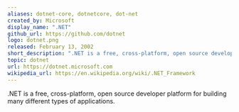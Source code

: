 ```yaml
---
aliases: dotnet-core, dotnetcore, dot-net
created_by: Microsoft
display_name: ".NET"
github_url: https://github.com/dotnet
logo: dotnet.png
released: February 13, 2002
short_description: ".NET is a free, cross-platform, open source developer platform."
topic: dotnet
url: https://dotnet.microsoft.com
wikipedia_url: https://en.wikipedia.org/wiki/.NET_Framework
---
```

.NET is a free, cross-platform, open source developer platform for building many different types of applications.
